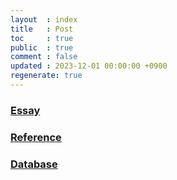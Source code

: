 ```yaml
---
layout  : index
title   : Post
toc     : true
public  : true
comment : false
updated : 2023-12-01 00:00:00 +0900
regenerate: true
---
```


### [Essay](/wiki/essay)

### [Reference](/wiki/reference)

### [Database](/wiki/database)
